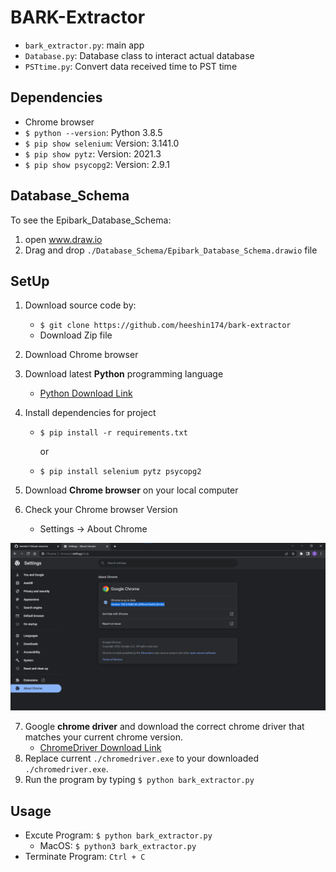 # BARK-Extractor

- `bark_extractor.py`: main app
- `Database.py`: Database class to interact actual database
- `PSTtime.py`: Convert data received time to PST time

## Dependencies

- Chrome browser
- `$ python --version`: Python 3.8.5
- `$ pip show selenium`: Version: 3.141.0
- `$ pip show pytz`: Version: 2021.3
- `$ pip show psycopg2`: Version: 2.9.1

## Database_Schema

To see the Epibark_Database_Schema:

1. open www.draw.io
2. Drag and drop `./Database_Schema/Epibark_Database_Schema.drawio` file

## SetUp

1. Download source code by:
   - `$ git clone https://github.com/heeshin174/bark-extractor`
   - Download Zip file
2. Download Chrome browser
3. Download latest **Python** programming language
   - [Python Download Link](https://www.python.org/downloads/)
4. Install dependencies for project

   - `$ pip install -r requirements.txt`

     or

   - `$ pip install selenium pytz psycopg2`

5. Download **Chrome browser** on your local computer
6. Check your Chrome browser Version
   - Settings -> About Chrome

![chromeVewrsion](./img/chromeVersion.png)

7. Google **chrome driver** and download the correct chrome driver that matches your current chrome version.
   - [ChromeDriver Download Link](https://chromedriver.chromium.org/downloads)
8. Replace current `./chromedriver.exe` to your downloaded `./chromedriver.exe`.
9. Run the program by typing `$ python bark_extractor.py`

## Usage

- Excute Program: `$ python bark_extractor.py`
  - MacOS: `$ python3 bark_extractor.py`
- Terminate Program: `Ctrl + C`

